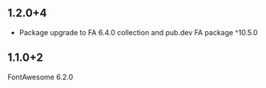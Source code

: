 ## 1.2.0+4
* Package upgrade to FA 6.4.0 collection and pub.dev FA package ^10.5.0


## 1.1.0+2
FontAwesome 6.2.0